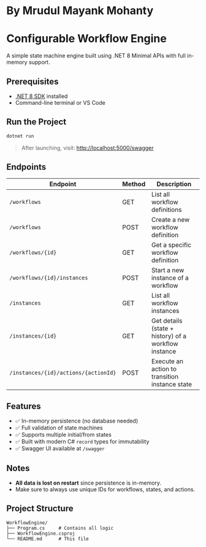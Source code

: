 # By Mrudul Mayank Mohanty 
# Configurable Workflow Engine

A simple state machine engine built using .NET 8 Minimal APIs with full in-memory support.

## Prerequisites

- [.NET 8 SDK](https://dotnet.microsoft.com/en-us/download/dotnet/8.0) installed
- Command-line terminal or VS Code

## Run the Project

```bash
dotnet run
```

> After launching, visit: [http://localhost:5000/swagger](http://localhost:5000/swagger)

## Endpoints

| Endpoint | Method | Description |
|---------|--------|-------------|
| `/workflows` | GET | List all workflow definitions |
| `/workflows` | POST | Create a new workflow definition |
| `/workflows/{id}` | GET | Get a specific workflow definition |
| `/workflows/{id}/instances` | POST | Start a new instance of a workflow |
| `/instances` | GET | List all workflow instances |
| `/instances/{id}` | GET | Get details (state + history) of a workflow instance |
| `/instances/{id}/actions/{actionId}` | POST | Execute an action to transition instance state |

## Features

- ✅ In-memory persistence (no database needed)
- ✅ Full validation of state machines
- ✅ Supports multiple initial/from states
- ✅ Built with modern C# `record` types for immutability
- ✅ Swagger UI available at `/swagger`

##  Notes

- **All data is lost on restart** since persistence is in-memory.
- Make sure to always use unique IDs for workflows, states, and actions.

##  Project Structure

```text
WorkflowEngine/
├── Program.cs     # Contains all logic
├── WorkflowEngine.csproj
└── README.md      # This file
```
